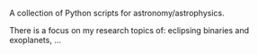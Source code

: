 A collection of Python scripts for astronomy/astrophysics.

There is a focus on my research topics of: eclipsing binaries and exoplanets, ...
